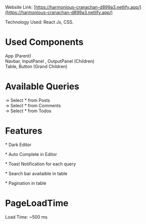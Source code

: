 

Website Link: [https://harmonious-cranachan-d899a3.netlify.app/](https://harmonious-cranachan-d899a3.netlify.app/)

Technology Used: React Js, CSS.

<h1>Used Components</h1>
App (Parent) <br>
Navbar, InputPanel , OutputPanel (Children) <br>
Table, Button (Grand Children)

<h1>Available Queries</h1>
-> Select * from Posts<br>
-> Select * from Comments<br>
-> Select * from Todos

<h1>Features</h1>
<p>* Dark Editor</p>
<p>* Auto Complete in Editor</p>
<p>* Toast Notification for each query</p>
<p>* Search bar availaible in table</p>
<p>* Pagination in table</p>

<h1>PageLoadTime</h1>

<p>Load Time: ~500 ms</p>


